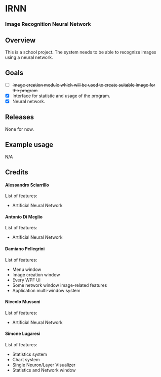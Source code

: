# IRNN
### Image Recognition Neural Network

## Overview
This is a school project. The system needs to be able to recognize images using a neural network.

## Goals
- [ ] ~~Image creation module which will be used to create suitable image for the program~~
- [x] Interface for statistic and usage of the program.
- [x] Neural network.

## Releases
None for now.

## Example usage
N/A

## Credits
#### Alessandro Sciarrillo
List of features:
- Artificial Neural Network
#### Antonio Di Meglio
List of features:
- Artificial Neural Network
#### Damiano Pellegrini
List of features:
- Menu window
- Image creation window
- Every WPF UI
- Some network window image-related features
- Application multi-window system
#### Niccolo Mussoni
List of features:
- Artificial Neural Network
#### Simone Lugaresi
List of features:
- Statistics system
- Chart system
- Single Neuron/Layer Visualizer
- Statistics and Network window
